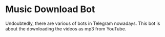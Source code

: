 # Music Download Bot
Undoubtedly, there are various of bots in Telegram nowadays. This bot is about the downloading the videos as mp3 from YouTube. 
